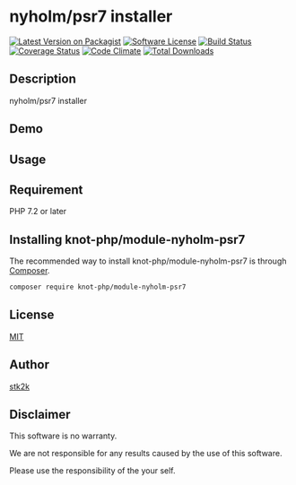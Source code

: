 nyholm/psr7 installer
=======================

[![Latest Version on Packagist](https://img.shields.io/packagist/v/knot-php/module-nyholm-psr7.svg?style=flat-square)](https://packagist.org/packages/knot-php/module-nyholm-psr7)
[![Software License](https://img.shields.io/badge/license-MIT-brightgreen.svg?style=flat-square)](LICENSE.md)
[![Build Status](https://travis-ci.org/knot-php/module-nyholm-psr7.svg?branch=master)](https://travis-ci.org/knot-php/module-nyholm-psr7)
[![Coverage Status](https://coveralls.io/repos/github/knot-php/module-nyholm-psr7/badge.svg?branch=master)](https://coveralls.io/github/knot-php/module-nyholm-psr7?branch=master)
[![Code Climate](https://codeclimate.com/github/knot-php/module-nyholm-psr7/badges/gpa.svg)](https://codeclimate.com/github/knot-php/module-nyholm-psr7)
[![Total Downloads](https://img.shields.io/packagist/dt/knot-php/module-nyholm-psr7.svg?style=flat-square)](https://packagist.org/packages/knot-php/module-nyholm-psr7)

## Description

nyholm/psr7 installer

## Demo

## Usage

## Requirement

PHP 7.2 or later

## Installing knot-php/module-nyholm-psr7

The recommended way to install knot-php/module-nyholm-psr7 is through
[Composer](http://getcomposer.org).

```bash
composer require knot-php/module-nyholm-psr7
```

## License
[MIT](https://github.com/knot-php/module-nyholm-psr7/blob/master/LICENSE)

## Author

[stk2k](https://github.com/stk2k)

## Disclaimer

This software is no warranty.

We are not responsible for any results caused by the use of this software.

Please use the responsibility of the your self.
